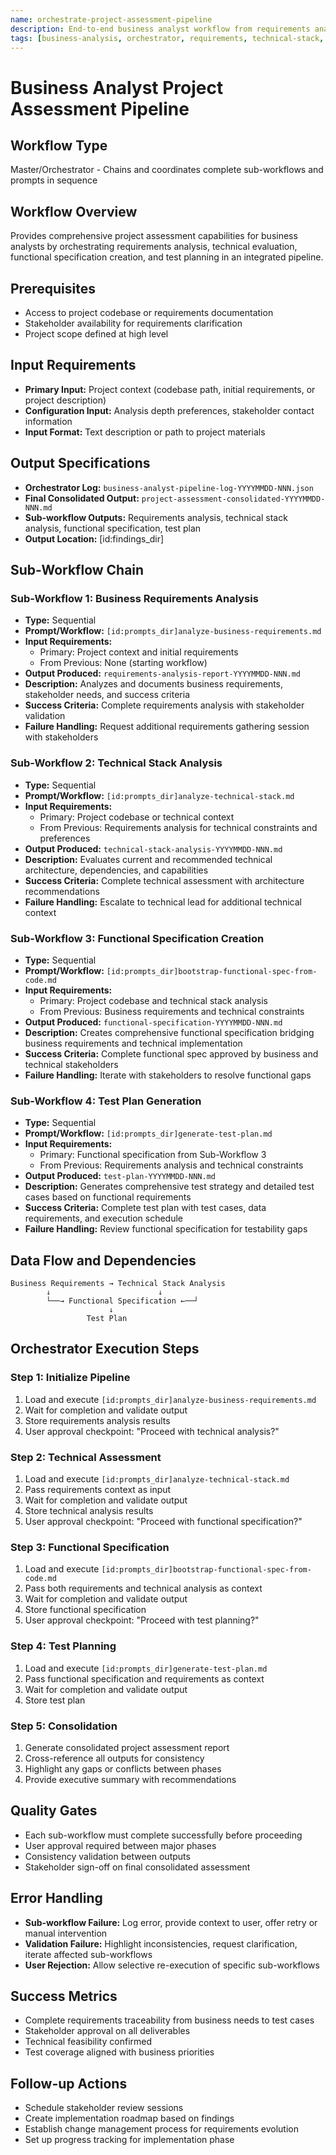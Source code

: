 ```yaml
---
name: orchestrate-project-assessment-pipeline
description: End-to-end business analyst workflow from requirements analysis through test planning
tags: [business-analysis, orchestrator, requirements, technical-stack, functional-spec, test-planning]
---
```


# Business Analyst Project Assessment Pipeline

## Workflow Type
Master/Orchestrator - Chains and coordinates complete sub-workflows and prompts in sequence

## Workflow Overview
Provides comprehensive project assessment capabilities for business analysts by orchestrating requirements analysis, technical evaluation, functional specification creation, and test planning in an integrated pipeline.

## Prerequisites
- Access to project codebase or requirements documentation
- Stakeholder availability for requirements clarification
- Project scope defined at high level

## Input Requirements
- **Primary Input:** Project context (codebase path, initial requirements, or project description)
- **Configuration Input:** Analysis depth preferences, stakeholder contact information
- **Input Format:** Text description or path to project materials

## Output Specifications
- **Orchestrator Log:** `business-analyst-pipeline-log-YYYYMMDD-NNN.json`
- **Final Consolidated Output:** `project-assessment-consolidated-YYYYMMDD-NNN.md`
- **Sub-workflow Outputs:** Requirements analysis, technical stack analysis, functional specification, test plan
- **Output Location:** [id:findings_dir]

## Sub-Workflow Chain

### Sub-Workflow 1: Business Requirements Analysis
- **Type:** Sequential
- **Prompt/Workflow:** `[id:prompts_dir]analyze-business-requirements.md`
- **Input Requirements:**
  - Primary: Project context and initial requirements
  - From Previous: None (starting workflow)
- **Output Produced:** `requirements-analysis-report-YYYYMMDD-NNN.md`
- **Description:** Analyzes and documents business requirements, stakeholder needs, and success criteria
- **Success Criteria:** Complete requirements analysis with stakeholder validation
- **Failure Handling:** Request additional requirements gathering session with stakeholders

### Sub-Workflow 2: Technical Stack Analysis
- **Type:** Sequential
- **Prompt/Workflow:** `[id:prompts_dir]analyze-technical-stack.md`
- **Input Requirements:**
  - Primary: Project codebase or technical context
  - From Previous: Requirements analysis for technical constraints and preferences
- **Output Produced:** `technical-stack-analysis-YYYYMMDD-NNN.md`
- **Description:** Evaluates current and recommended technical architecture, dependencies, and capabilities
- **Success Criteria:** Complete technical assessment with architecture recommendations
- **Failure Handling:** Escalate to technical lead for additional technical context

### Sub-Workflow 3: Functional Specification Creation
- **Type:** Sequential
- **Prompt/Workflow:** `[id:prompts_dir]bootstrap-functional-spec-from-code.md`
- **Input Requirements:**
  - Primary: Project codebase and technical stack analysis
  - From Previous: Business requirements and technical constraints
- **Output Produced:** `functional-specification-YYYYMMDD-NNN.md`
- **Description:** Creates comprehensive functional specification bridging business requirements and technical implementation
- **Success Criteria:** Complete functional spec approved by business and technical stakeholders
- **Failure Handling:** Iterate with stakeholders to resolve functional gaps

### Sub-Workflow 4: Test Plan Generation
- **Type:** Sequential
- **Prompt/Workflow:** `[id:prompts_dir]generate-test-plan.md`
- **Input Requirements:**
  - Primary: Functional specification from Sub-Workflow 3
  - From Previous: Requirements analysis and technical constraints
- **Output Produced:** `test-plan-YYYYMMDD-NNN.md`
- **Description:** Generates comprehensive test strategy and detailed test cases based on functional requirements
- **Success Criteria:** Complete test plan with test cases, data requirements, and execution schedule
- **Failure Handling:** Review functional specification for testability gaps

## Data Flow and Dependencies

```
Business Requirements → Technical Stack Analysis
        ↓                        ↓
        └──→ Functional Specification ←──┘
                      ↓
                 Test Plan
```

## Orchestrator Execution Steps

### Step 1: Initialize Pipeline
1. Load and execute `[id:prompts_dir]analyze-business-requirements.md`
2. Wait for completion and validate output
3. Store requirements analysis results
4. User approval checkpoint: "Proceed with technical analysis?"

### Step 2: Technical Assessment
1. Load and execute `[id:prompts_dir]analyze-technical-stack.md`
2. Pass requirements context as input
3. Wait for completion and validate output
4. Store technical analysis results
5. User approval checkpoint: "Proceed with functional specification?"

### Step 3: Functional Specification
1. Load and execute `[id:prompts_dir]bootstrap-functional-spec-from-code.md`
2. Pass both requirements and technical analysis as context
3. Wait for completion and validate output
4. Store functional specification
5. User approval checkpoint: "Proceed with test planning?"

### Step 4: Test Planning
1. Load and execute `[id:prompts_dir]generate-test-plan.md`
2. Pass functional specification and requirements as context
3. Wait for completion and validate output
4. Store test plan

### Step 5: Consolidation
1. Generate consolidated project assessment report
2. Cross-reference all outputs for consistency
3. Highlight any gaps or conflicts between phases
4. Provide executive summary with recommendations

## Quality Gates
- Each sub-workflow must complete successfully before proceeding
- User approval required between major phases
- Consistency validation between outputs
- Stakeholder sign-off on final consolidated assessment

## Error Handling
- **Sub-workflow Failure:** Log error, provide context to user, offer retry or manual intervention
- **Validation Failure:** Highlight inconsistencies, request clarification, iterate affected sub-workflows
- **User Rejection:** Allow selective re-execution of specific sub-workflows

## Success Metrics
- Complete requirements traceability from business needs to test cases
- Stakeholder approval on all deliverables
- Technical feasibility confirmed
- Test coverage aligned with business priorities

## Follow-up Actions
- Schedule stakeholder review sessions
- Create implementation roadmap based on findings
- Establish change management process for requirements evolution
- Set up progress tracking for implementation phase

